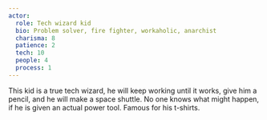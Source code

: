 ```yaml
---
actor:
  role: Tech wizard kid
  bio: Problem solver, fire fighter, workaholic, anarchist
  charisma: 8
  patience: 2
  tech: 10
  people: 4
  process: 1
---
```

This kid is a true tech wizard, he will keep working until it works, give him a pencil, and he will make a space shuttle.
No one knows what might happen, if he is given an actual power tool.
Famous for his t-shirts.
